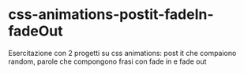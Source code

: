 # css-animations-postit-fadeIn-fadeOut
Esercitazione con 2 progetti su css animations: post it che compaiono random, parole che compongono frasi con fade in e fade out
